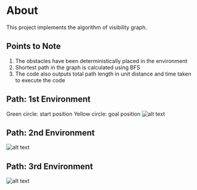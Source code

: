 # About 
This project implements the algorithm of visibility graph.

## Points to Note
1. The obstacles have been deterministically placed in the environment
2. Shortest path in the graph is calculated using BFS
3. The code also outputs total path length in unit distance and time taken to execute the code


## Path: 1st Environment
Green circle: start position
Yellow circle: goal position
![alt text](https://github.com/adityajain07/Path-Planning-Algorithms/blob/master/Visibility%20Graph/Plots/VisGraph_Conf1.png)




## Path: 2nd Environment
![alt text](https://github.com/adityajain07/Path-Planning-Algorithms/blob/master/Visibility%20Graph/Plots/VisGraph_Conf2.png)




## Path: 3rd Environment
![alt text](https://github.com/adityajain07/Path-Planning-Algorithms/blob/master/Visibility%20Graph/Plots/VisGraph_Conf3.png)
